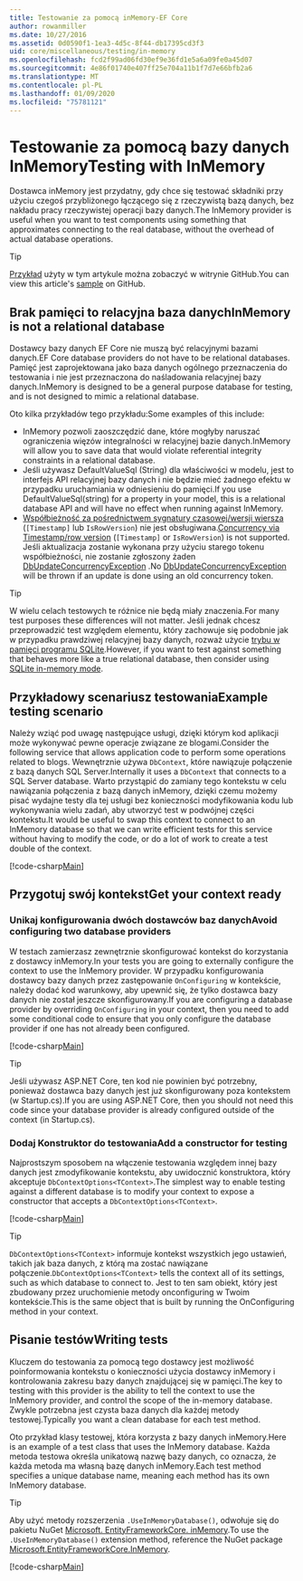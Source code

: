 ```yaml
---
title: Testowanie za pomocą inMemory-EF Core
author: rowanmiller
ms.date: 10/27/2016
ms.assetid: 0d0590f1-1ea3-4d5c-8f44-db17395cd3f3
uid: core/miscellaneous/testing/in-memory
ms.openlocfilehash: fcd2f99ad06fd30ef9e36fd1e5a6a09fe0a45d07
ms.sourcegitcommit: 4e86f01740e407ff25e704a11b1f7d7e66bfb2a6
ms.translationtype: MT
ms.contentlocale: pl-PL
ms.lasthandoff: 01/09/2020
ms.locfileid: "75781121"
---
```

# <a name="testing-with-inmemory"></a><span data-ttu-id="8fe68-102">Testowanie za pomocą bazy danych InMemory</span><span class="sxs-lookup"><span data-stu-id="8fe68-102">Testing with InMemory</span></span>

<span data-ttu-id="8fe68-103">Dostawca inMemory jest przydatny, gdy chce się testować składniki przy użyciu czegoś przybliżonego łączącego się z rzeczywistą bazą danych, bez nakładu pracy rzeczywistej operacji bazy danych.</span><span class="sxs-lookup"><span data-stu-id="8fe68-103">The InMemory provider is useful when you want to test components using something that approximates connecting to the real database, without the overhead of actual database operations.</span></span>

> [!TIP]  
> <span data-ttu-id="8fe68-104">[Przykład](https://github.com/aspnet/EntityFramework.Docs/tree/master/samples/core/Miscellaneous/Testing) użyty w tym artykule można zobaczyć w witrynie GitHub.</span><span class="sxs-lookup"><span data-stu-id="8fe68-104">You can view this article's [sample](https://github.com/aspnet/EntityFramework.Docs/tree/master/samples/core/Miscellaneous/Testing) on GitHub.</span></span>

## <a name="inmemory-is-not-a-relational-database"></a><span data-ttu-id="8fe68-105">Brak pamięci to relacyjna baza danych</span><span class="sxs-lookup"><span data-stu-id="8fe68-105">InMemory is not a relational database</span></span>

<span data-ttu-id="8fe68-106">Dostawcy bazy danych EF Core nie muszą być relacyjnymi bazami danych.</span><span class="sxs-lookup"><span data-stu-id="8fe68-106">EF Core database providers do not have to be relational databases.</span></span> <span data-ttu-id="8fe68-107">Pamięć jest zaprojektowana jako baza danych ogólnego przeznaczenia do testowania i nie jest przeznaczona do naśladowania relacyjnej bazy danych.</span><span class="sxs-lookup"><span data-stu-id="8fe68-107">InMemory is designed to be a general purpose database for testing, and is not designed to mimic a relational database.</span></span>

<span data-ttu-id="8fe68-108">Oto kilka przykładów tego przykładu:</span><span class="sxs-lookup"><span data-stu-id="8fe68-108">Some examples of this include:</span></span>

* <span data-ttu-id="8fe68-109">InMemory pozwoli zaoszczędzić dane, które mogłyby naruszać ograniczenia więzów integralności w relacyjnej bazie danych.</span><span class="sxs-lookup"><span data-stu-id="8fe68-109">InMemory will allow you to save data that would violate referential integrity constraints in a relational database.</span></span>
* <span data-ttu-id="8fe68-110">Jeśli używasz DefaultValueSql (String) dla właściwości w modelu, jest to interfejs API relacyjnej bazy danych i nie będzie mieć żadnego efektu w przypadku uruchamiania w odniesieniu do pamięci.</span><span class="sxs-lookup"><span data-stu-id="8fe68-110">If you use DefaultValueSql(string) for a property in your model, this is a relational database API and will have no effect when running against InMemory.</span></span>
* <span data-ttu-id="8fe68-111">[Współbieżność za pośrednictwem sygnatury czasowej/wersji wiersza](xref:core/modeling/concurrency#timestamprowversion) (`[Timestamp]` lub `IsRowVersion`) nie jest obsługiwana.</span><span class="sxs-lookup"><span data-stu-id="8fe68-111">[Concurrency via Timestamp/row version](xref:core/modeling/concurrency#timestamprowversion) (`[Timestamp]` or `IsRowVersion`) is not supported.</span></span> <span data-ttu-id="8fe68-112">Jeśli aktualizacja zostanie wykonana przy użyciu starego tokenu współbieżności, nie zostanie zgłoszony żaden [DbUpdateConcurrencyException](https://docs.microsoft.com/dotnet/api/microsoft.entityframeworkcore.dbupdateconcurrencyexception) .</span><span class="sxs-lookup"><span data-stu-id="8fe68-112">No [DbUpdateConcurrencyException](https://docs.microsoft.com/dotnet/api/microsoft.entityframeworkcore.dbupdateconcurrencyexception) will be thrown if an update is done using an old concurrency token.</span></span>

> [!TIP]  
> <span data-ttu-id="8fe68-113">W wielu celach testowych te różnice nie będą miały znaczenia.</span><span class="sxs-lookup"><span data-stu-id="8fe68-113">For many test purposes these differences will not matter.</span></span> <span data-ttu-id="8fe68-114">Jeśli jednak chcesz przeprowadzić test względem elementu, który zachowuje się podobnie jak w przypadku prawdziwej relacyjnej bazy danych, rozważ użycie [trybu w pamięci programu SQLite](sqlite.md).</span><span class="sxs-lookup"><span data-stu-id="8fe68-114">However, if you want to test against something that behaves more like a true relational database, then consider using [SQLite in-memory mode](sqlite.md).</span></span>

## <a name="example-testing-scenario"></a><span data-ttu-id="8fe68-115">Przykładowy scenariusz testowania</span><span class="sxs-lookup"><span data-stu-id="8fe68-115">Example testing scenario</span></span>

<span data-ttu-id="8fe68-116">Należy wziąć pod uwagę następujące usługi, dzięki którym kod aplikacji może wykonywać pewne operacje związane ze blogami.</span><span class="sxs-lookup"><span data-stu-id="8fe68-116">Consider the following service that allows application code to perform some operations related to blogs.</span></span> <span data-ttu-id="8fe68-117">Wewnętrznie używa `DbContext`, które nawiązuje połączenie z bazą danych SQL Server.</span><span class="sxs-lookup"><span data-stu-id="8fe68-117">Internally it uses a `DbContext` that connects to a SQL Server database.</span></span> <span data-ttu-id="8fe68-118">Warto przystąpić do zamiany tego kontekstu w celu nawiązania połączenia z bazą danych inMemory, dzięki czemu możemy pisać wydajne testy dla tej usługi bez konieczności modyfikowania kodu lub wykonywania wielu zadań, aby utworzyć test w podwójnej części kontekstu.</span><span class="sxs-lookup"><span data-stu-id="8fe68-118">It would be useful to swap this context to connect to an InMemory database so that we can write efficient tests for this service without having to modify the code, or do a lot of work to create a test double of the context.</span></span>

[!code-csharp[Main](../../../../samples/core/Miscellaneous/Testing/BusinessLogic/BlogService.cs)]

## <a name="get-your-context-ready"></a><span data-ttu-id="8fe68-119">Przygotuj swój kontekst</span><span class="sxs-lookup"><span data-stu-id="8fe68-119">Get your context ready</span></span>

### <a name="avoid-configuring-two-database-providers"></a><span data-ttu-id="8fe68-120">Unikaj konfigurowania dwóch dostawców baz danych</span><span class="sxs-lookup"><span data-stu-id="8fe68-120">Avoid configuring two database providers</span></span>

<span data-ttu-id="8fe68-121">W testach zamierzasz zewnętrznie skonfigurować kontekst do korzystania z dostawcy inMemory.</span><span class="sxs-lookup"><span data-stu-id="8fe68-121">In your tests you are going to externally configure the context to use the InMemory provider.</span></span> <span data-ttu-id="8fe68-122">W przypadku konfigurowania dostawcy bazy danych przez zastępowanie `OnConfiguring` w kontekście, należy dodać kod warunkowy, aby upewnić się, że tylko dostawca bazy danych nie został jeszcze skonfigurowany.</span><span class="sxs-lookup"><span data-stu-id="8fe68-122">If you are configuring a database provider by overriding `OnConfiguring` in your context, then you need to add some conditional code to ensure that you only configure the database provider if one has not already been configured.</span></span>

[!code-csharp[Main](../../../../samples/core/Miscellaneous/Testing/BusinessLogic/BloggingContext.cs#OnConfiguring)]

> [!TIP]  
> <span data-ttu-id="8fe68-123">Jeśli używasz ASP.NET Core, ten kod nie powinien być potrzebny, ponieważ dostawca bazy danych jest już skonfigurowany poza kontekstem (w Startup.cs).</span><span class="sxs-lookup"><span data-stu-id="8fe68-123">If you are using ASP.NET Core, then you should not need this code since your database provider is already configured outside of the context (in Startup.cs).</span></span>

### <a name="add-a-constructor-for-testing"></a><span data-ttu-id="8fe68-124">Dodaj Konstruktor do testowania</span><span class="sxs-lookup"><span data-stu-id="8fe68-124">Add a constructor for testing</span></span>

<span data-ttu-id="8fe68-125">Najprostszym sposobem na włączenie testowania względem innej bazy danych jest zmodyfikowanie kontekstu, aby uwidocznić konstruktora, który akceptuje `DbContextOptions<TContext>`.</span><span class="sxs-lookup"><span data-stu-id="8fe68-125">The simplest way to enable testing against a different database is to modify your context to expose a constructor that accepts a `DbContextOptions<TContext>`.</span></span>

[!code-csharp[Main](../../../../samples/core/Miscellaneous/Testing/BusinessLogic/BloggingContext.cs#Constructors)]

> [!TIP]  
> <span data-ttu-id="8fe68-126">`DbContextOptions<TContext>` informuje kontekst wszystkich jego ustawień, takich jak baza danych, z którą ma zostać nawiązane połączenie.</span><span class="sxs-lookup"><span data-stu-id="8fe68-126">`DbContextOptions<TContext>` tells the context all of its settings, such as which database to connect to.</span></span> <span data-ttu-id="8fe68-127">Jest to ten sam obiekt, który jest zbudowany przez uruchomienie metody onconfiguring w Twoim kontekście.</span><span class="sxs-lookup"><span data-stu-id="8fe68-127">This is the same object that is built by running the OnConfiguring method in your context.</span></span>

## <a name="writing-tests"></a><span data-ttu-id="8fe68-128">Pisanie testów</span><span class="sxs-lookup"><span data-stu-id="8fe68-128">Writing tests</span></span>

<span data-ttu-id="8fe68-129">Kluczem do testowania za pomocą tego dostawcy jest możliwość poinformowania kontekstu o konieczności użycia dostawcy inMemory i kontrolowania zakresu bazy danych znajdującej się w pamięci.</span><span class="sxs-lookup"><span data-stu-id="8fe68-129">The key to testing with this provider is the ability to tell the context to use the InMemory provider, and control the scope of the in-memory database.</span></span> <span data-ttu-id="8fe68-130">Zwykle potrzebna jest czysta baza danych dla każdej metody testowej.</span><span class="sxs-lookup"><span data-stu-id="8fe68-130">Typically you want a clean database for each test method.</span></span>

<span data-ttu-id="8fe68-131">Oto przykład klasy testowej, która korzysta z bazy danych inMemory.</span><span class="sxs-lookup"><span data-stu-id="8fe68-131">Here is an example of a test class that uses the InMemory database.</span></span> <span data-ttu-id="8fe68-132">Każda metoda testowa określa unikatową nazwę bazy danych, co oznacza, że każda metoda ma własną bazę danych inMemory.</span><span class="sxs-lookup"><span data-stu-id="8fe68-132">Each test method specifies a unique database name, meaning each method has its own InMemory database.</span></span>

>[!TIP]
> <span data-ttu-id="8fe68-133">Aby użyć metody rozszerzenia `.UseInMemoryDatabase()`, odwołuje się do pakietu NuGet [Microsoft. EntityFrameworkCore. inMemory](https://www.nuget.org/packages/Microsoft.EntityFrameworkCore.InMemory/).</span><span class="sxs-lookup"><span data-stu-id="8fe68-133">To use the `.UseInMemoryDatabase()` extension method, reference the NuGet package [Microsoft.EntityFrameworkCore.InMemory](https://www.nuget.org/packages/Microsoft.EntityFrameworkCore.InMemory/).</span></span>

[!code-csharp[Main](../../../../samples/core/Miscellaneous/Testing/TestProject/InMemory/BlogServiceTests.cs)]
